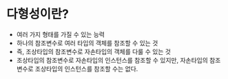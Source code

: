 # 다형성이란?
- 여러 가지 형태를 가질 수 있는 능력
- 하나의 참조변수로 여러 타입의 객체를 참조할 수 있는 것
- 즉, 조상타입의 참조변수로 자손타입의 객체를 다룰 수 있는 것
- 조상타입의 참조변수로 자손타입의 인스턴스를 참조할 수 있지만, 자손타입의 참조변수로 조상타입의 인스턴스를 참조할 수는 없다.
